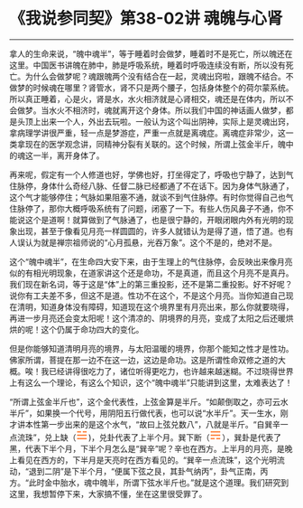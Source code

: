 # 《我说参同契》第38-02讲 魂魄与心肾

------

拿人的生命来说，“魄中魂半”，等于睡着时会做梦，睡着时不是死亡，所以魄还在这里。中国医书讲魄在肺中，肺是呼吸系统，睡着时呼吸连续没有断，所以没有死亡。为什么会做梦呢？魂跟魄两个没有结合在一起，灵魂出窍啦，跟魄不结合。不做梦的时候魂在哪里？肾管水，肾不只是两个腰子，包括身体整个的荷尔蒙系统。所以真正睡着，心是火，肾是水，水火相济就是心肾相交，魂还是在体内，所以不会做梦。当水火不相济时，魂就离开这个身体。所以我们中国的神话画人做梦，都是头顶上出来一个人，外出去玩啦。一般认为这个叫出阴神，实际上是灵魂出窍，拿病理学讲很严重，轻一点是梦游症，严重一点就是离魂症。离魂症非常少，这一类拿现在的医学观念讲，同精神分裂有关联的。这个时候，所谓上弦金半斤，魄中的魂这一半，离开身体了。

再来呢，假定有一个人修道也好，学佛也好，打坐得定了，呼吸也宁静了，达到气住脉停，身体什么奇经八脉、任督二脉已经都通了不在话下。因为身体气脉通了，这个气才能够停住；气脉如果阻塞不通，就谈不到气住脉停。有时你觉得自己也气住脉停了，那你大概呼吸系统有了问题，闭塞了一下。有些人伤风鼻子不通，你不能说这个是道啊！就算做到了气脉通了，也是很宁静的，开眼闭眼内外有光明的现象出现，甚至于像看见月亮一样圆圆的，许多人就错认为是得了道，悟了道。也有人误认为就是禅宗祖师说的“心月孤悬，光吞万象”。这个不是的，绝对不是。

这个“魄中魂半”，在生命四大安下来，由于生理上的气住脉停，会反映出来像月亮似的有相光明现象，在道家讲这个还是命功，不是真道，而且这个月亮不是真丹。我们现在新名词，等于这是“体”上的第三重投影，还不是第二重投影。好不好呢？说你有工夫差不多，但这不是道。性功不在这个，不是这个月亮。当你知道自己现在清明，知道身体没有障碍，知道现在这个境界里有月亮出来，那么你就要晓得，再进一步月亮还会变太阳呢！这个清凉的、阴境界的月亮，变成了太阳之后还暖烘烘的呢！这个仍属于命功四大的变化。

但是你能够知道清明月亮的境界，与太阳温暖的境界，你那个能知之性才是性功。佛家所谓，菩提在那一边不在这一边，这边是命功。这是所谓性命双修之道的大概。唉！我已经讲得很吃力了，诸位听得更吃力，也许越来越迷糊。不过晓得世界上有这么一个理论，有这么个知识，这个“魄中魂半”只能讲到这里，太难表达了！

“所谓上弦金半斤也”，这个金代表性，上弦金算是半斤。“如颠倒取之，亦可云水半斤”，如果换一个代号，用阴阳五行做代表，也可以说“水半斤”。天一生水，刚才讲本性第一步出来的是这个水气，“故曰上弦兑数八”，八就是半斤。“自巽辛一点流珠”，兑上缺（![img](%E9%AD%82%E9%AD%84%E4%B8%8E%E5%BF%83%E8%82%BE/guaRed2.png))，兑卦代表了上半个月。巽下断（![img](%E9%AD%82%E9%AD%84%E4%B8%8E%E5%BF%83%E8%82%BE/guaRed5.png)），巽卦是代表了黑，代表下半个月，下半个月怎么是“巽辛”呢？辛也在西方。上半月的月亮，是晚上看见在西方的，下半月是天亮时在西方看见的。“巽辛一点流珠”，这个光明流动，“退到二阴”是下半个月，“便属下弦之艮，其卦气纳丙”，卦气正南，丙方。“此时金中胎水，魂中魄半，所谓下弦水半斤也。”就是这个道理。我们研究到这里，我想暂停下来，大家搞不懂，坐在这里很受罪了。